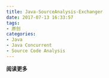 ```yaml
---
title: Java-SourceAnalysis-Exchanger
date: 2017-07-13 16:33:57
tags: 
- 原创
categories: 
- Java
- Java Concurrent
- Source Code Analysis
---
```


**阅读更多**

<!--more-->
